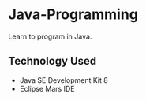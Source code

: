# Java-Programming
Learn to program in Java.
## Technology Used
* Java SE Development Kit 8
* Eclipse Mars IDE
